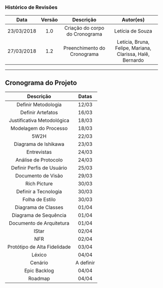 ### Histórico de Revisões

| Data | Versão | Descrição | Autor(es) |
|:----:|:------:|:---------:|:-----:|
|23/03/2018|1.0|Criação do corpo do Cronograma| Letícia de Souza|
|27/03/2018|1.2|Preenchimento do Cronograma|Letícia, Bruna, Felipe, Mariana, Clarissa, Halê, Bernardo|

---

## Cronograma do Projeto

| Descrição                           | Datas |
|:---:                                | :---: |
| Definir Metodologia                 | 12/03 |
| Definir Artefatos                   | 16/03 |
| Justificativa Metodológica          | 18/03 |
| Modelagem do Processo               | 18/03 |
| 5W2H                                | 22/03 |
| Diagrama de Ishikawa                | 23/03 |
| Entrevistas                         | 24/03 |
| Análise de Protocolo                | 24/03 |
| Definir Perfis de Usuário           | 25/03 |
| Documento de Visão                  | 29/03 |
| Rich Picture                        | 30/03 |
| Definir a Tecnologia                | 30/03 |
| Folha de Estilo                     | 30/03 |
| Diagrama de Classes                 | 01/04 |
| Diagrama de Sequência               | 01/04 |
| Documento de Arquitetura            | 01/04 |
| IStar                               | 02/04 |
| NFR                                 | 02/04 |
| Protótipo de Alta Fidelidade        | 03/04 |
| Léxico                              | 04/04 |
| Cenário                           | A definir |
| Epic Backlog                        | 04/04 |
| Roadmap                             | 04/04 |
